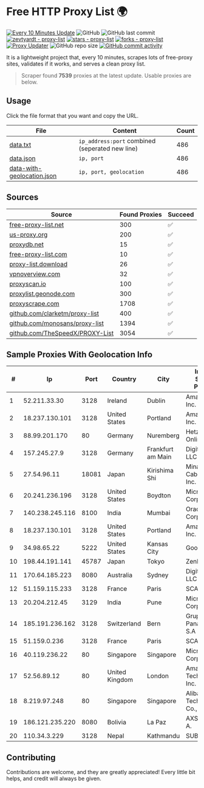 
# Free HTTP Proxy List 🌍

[![Every 10 Minutes Update](https://github.com/mertguvencli/http-proxy-list/actions/workflows/main.yml/badge.svg?branch=main)](https://github.com/mertguvencli/http-proxy-list/actions/workflows/main.yml)
![GitHub](https://img.shields.io/github/license/mertguvencli/http-proxy-list)
![GitHub last commit](https://img.shields.io/github/last-commit/mertguvencli/http-proxy-list)
[![zevtyardt - proxy-list](https://img.shields.io/static/v1?label=zevtyardt&message=proxy-list&color=blue&logo=github)](https://github.com/zevtyardt/proxy-list "Go to GitHub repo")
[![stars - proxy-list](https://img.shields.io/github/stars/zevtyardt/proxy-list?style=social)](https://github.com/zevtyardt/proxy-list)
[![forks - proxy-list](https://img.shields.io/github/forks/zevtyardt/proxy-list?style=social)](https://github.com/zevtyardt/proxy-list)
[![Proxy Updater](https://github.com/zevtyardt/proxy-list/workflows/Proxy%20Updater/badge.svg)](https://github.com/zevtyardt/proxy-list/actions?query=workflow:"Proxy+Updater")
![GitHub repo size](https://img.shields.io/github/repo-size/zevtyardt/proxy-list)
[![GitHub commit activity](https://img.shields.io/github/commit-activity/m/zevtyardt/proxy-list?logo=commits)](https://github.com/zevtyardt/proxy-list/commits/main)

It is a lightweight project that, every 10 minutes, scrapes lots of free-proxy sites, validates if it works, and serves a clean proxy list.

> Scraper found **7539** proxies at the latest update. Usable proxies are below.

## Usage

Click the file format that you want and copy the URL.

|File|Content|Count|
|----|-------|-----|
|[data.txt](https://raw.githubusercontent.com/mertguvencli/http-proxy-list/main/proxy-list/data.txt)|`ip_address:port` combined (seperated new line)|486|
|[data.json](https://raw.githubusercontent.com/mertguvencli/http-proxy-list/main/proxy-list/data.json)|`ip, port`|486|
|[data-with-geolocation.json](https://raw.githubusercontent.com/mertguvencli/http-proxy-list/main/proxy-list/data-with-geolocation.json)|`ip, port, geolocation`|486|

## Sources

|Source|Found Proxies|Succeed|
|------|-------------|-------|
|[free-proxy-list.net](https://free-proxy-list.net)|300|✅|
|[us-proxy.org](https://www.us-proxy.org)|200|✅|
|[proxydb.net](http://proxydb.net)|15|✅|
|[free-proxy-list.com](https://free-proxy-list.com/?page=&port=&type%5B%5D=http&type%5B%5D=https&up_time=0&search=Search)|10|✅|
|[proxy-list.download](https://www.proxy-list.download/HTTP)|26|✅|
|[vpnoverview.com](https://vpnoverview.com/privacy/anonymous-browsing/free-proxy-servers)|32|✅|
|[proxyscan.io](https://www.proxyscan.io)|100|✅|
|[proxylist.geonode.com](https://proxylist.geonode.com/api/proxy-list?limit=300&page=1&sort_by=lastChecked&sort_type=desc&protocols=http,https)|300|✅|
|[proxyscrape.com](https://api.proxyscrape.com/v2/?request=displayproxies&protocol=http&timeout=10000&country=all&ssl=all&anonymity=all)|1708|✅|
|[github.com/clarketm/proxy-list](https://raw.githubusercontent.com/clarketm/proxy-list/master/proxy-list-raw.txt)|400|✅|
|[github.com/monosans/proxy-list](https://raw.githubusercontent.com/monosans/proxy-list/main/proxies/http.txt)|1394|✅|
|[github.com/TheSpeedX/PROXY-List](https://raw.githubusercontent.com/TheSpeedX/PROXY-List/master/http.txt)|3054|✅|


## Sample Proxies With Geolocation Info

|#|Ip|Port|Country|City|Internet Service Provider|
|-|--|----|-------|----|-------------------------|
|1|52.211.33.30|3128|Ireland|Dublin|Amazon.com, Inc.|
|2|18.237.130.101|3128|United States|Portland|Amazon.com, Inc.|
|3|88.99.201.170|80|Germany|Nuremberg|Hetzner Online GmbH|
|4|157.245.27.9|3128|Germany|Frankfurt am Main|DigitalOcean, LLC|
|5|27.54.96.11|18081|Japan|Kirishima Shi|Minamikyusyu CableTV Net Inc.|
|6|20.241.236.196|3128|United States|Boydton|Microsoft Corporation|
|7|140.238.245.116|8100|India|Mumbai|Oracle Corporation|
|8|18.237.130.101|3128|United States|Portland|Amazon.com, Inc.|
|9|34.98.65.22|5222|United States|Kansas City|Google LLC|
|10|198.44.191.141|45787|Japan|Tokyo|Zenlayer Inc|
|11|170.64.185.223|8080|Australia|Sydney|DigitalOcean, LLC|
|12|51.159.115.233|3128|France|Paris|SCALEWAY|
|13|20.204.212.45|3129|India|Pune|Microsoft Corporation|
|14|185.191.236.162|3128|Switzerland|Bern|Grupo Panaglobal 15 S.A|
|15|51.159.0.236|3128|France|Paris|SCALEWAY|
|16|40.119.236.22|80|Singapore|Singapore|Microsoft Corporation|
|17|52.56.89.12|80|United Kingdom|London|Amazon Technologies Inc.|
|18|8.219.97.248|80|Singapore|Singapore|Alibaba (US) Technology Co., Ltd.|
|19|186.121.235.220|8080|Bolivia|La Paz|AXS Bolivia S. A.|
|20|110.34.3.229|3128|Nepal|Kathmandu|SUBISU C7|



## Contributing

Contributions are welcome, and they are greatly appreciated! Every
little bit helps, and credit will always be given.

